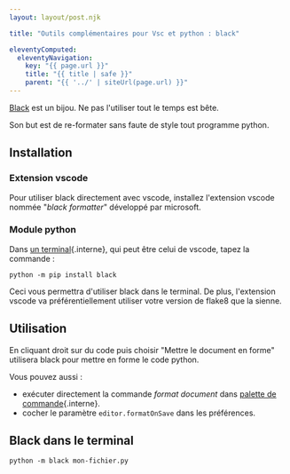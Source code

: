 ```yaml
---
layout: layout/post.njk

title: "Outils complémentaires pour Vsc et python : black"

eleventyComputed:
  eleventyNavigation:
    key: "{{ page.url }}"
    title: "{{ title | safe }}"
    parent: "{{ '../' | siteUrl(page.url) }}"
---
```


<!-- début résumé -->

[Black](https://black.readthedocs.io/en/stable/index.html) est un bijou. Ne pas l'utiliser tout le temps est bête.

Son but est de re-formater sans faute de style tout programme python.

<!-- fin résumé -->

## <span id="installation-black"></span> Installation

### Extension vscode

Pour utiliser black directement avec vscode, installez l'extension vscode nommée "_black formatter_" développé par microsoft.

### Module python

Dans [un terminal](../../../../ordinateur-développement/terminal){.interne}, qui peut être celui de vscode, tapez la commande :

```shell
python -m pip install black
```

Ceci vous permettra d'utiliser black dans le terminal. De plus, l'extension vscode va préférentiellement utiliser votre version de flake8 que la sienne.

## Utilisation

En cliquant droit sur du code puis choisir "Mettre le document en forme" utilisera black pour mettre en forme le code python.

Vous pouvez aussi :

- exécuter directement la commande _format document_ dans [palette de commande](../../../prise-en-main#palette-de-commande){.interne}.
- cocher le paramètre `editor.formatOnSave` dans les préférences.

## Black dans le terminal

```shell
python -m black mon-fichier.py
```

